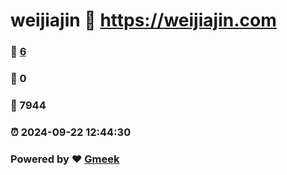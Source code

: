 # weijiajin :link: https://weijiajin.com 
### :page_facing_up: [6](https://weijiajin.com/tag.html) 
### :speech_balloon: 0 
### :hibiscus: 7944 
### :alarm_clock: 2024-09-22 12:44:30 
### Powered by :heart: [Gmeek](https://github.com/Meekdai/Gmeek)
